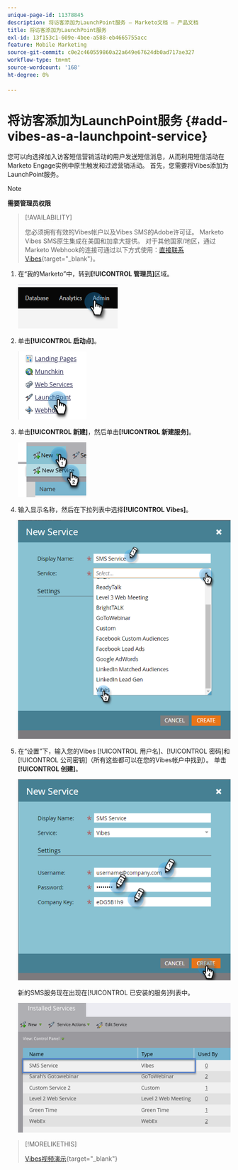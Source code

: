 ```yaml
---
unique-page-id: 11378845
description: 将访客添加为LaunchPoint服务 — Marketo文档 — 产品文档
title: 将访客添加为LaunchPoint服务
exl-id: 13f153c1-609e-4bee-a588-eb4665755acc
feature: Mobile Marketing
source-git-commit: c0e2c460559860a22a649e67624db0ad717ae327
workflow-type: tm+mt
source-wordcount: '168'
ht-degree: 0%

---
```


# 将访客添加为LaunchPoint服务 {#add-vibes-as-a-launchpoint-service}

您可以向选择加入访客短信营销活动的用户发送短信消息，从而利用短信活动在Marketo Engage实例中原生触发和过滤营销活动。 首先，您需要将Vibes添加为LaunchPoint服务。

>[!NOTE]
>
>**需要管理员权限**

>[!AVAILABILITY]
>
>您必须拥有有效的Vibes帐户以及Vibes SMS的Adobe许可证。 Marketo Vibes SMS原生集成在美国和加拿大提供。 对于其他国家/地区，通过Marketo Webhook的连接可通过以下方式使用：[直接联系Vibes](https://www.vibes.com/talk-to-sales){target="_blank"}。

1. 在“我的Marketo”中，转到&#x200B;**[!UICONTROL 管理员]**&#x200B;区域。

   ![](assets/add-vibes-as-a-launchpoint-service-1.png)

1. 单击&#x200B;**[!UICONTROL 启动点]**。

   ![](assets/add-vibes-as-a-launchpoint-service-2.png)

1. 单击&#x200B;**[!UICONTROL 新建]**，然后单击&#x200B;**[!UICONTROL 新建服务]**。

   ![](assets/add-vibes-as-a-launchpoint-service-3.png)

1. 输入显示名称，然后在下拉列表中选择&#x200B;**[!UICONTROL Vibes]**。

   ![](assets/add-vibes-as-a-launchpoint-service-4.png)

1. 在“设置”下，输入您的Vibes [!UICONTROL 用户名]、[!UICONTROL 密码]和[!UICONTROL 公司密钥]（所有这些都可以在您的Vibes帐户中找到）。 单击&#x200B;**[!UICONTROL 创建]**。

   ![](assets/add-vibes-as-a-launchpoint-service-5.png)

   新的SMS服务现在出现在[!UICONTROL 已安装的服务]列表中。

   ![](assets/add-vibes-as-a-launchpoint-service-6.png)

>[!MORELIKETHIS]
>
>[Vibes视频演示](https://vimeo.com/215233767/1ed136adbc){target="_blank"}
